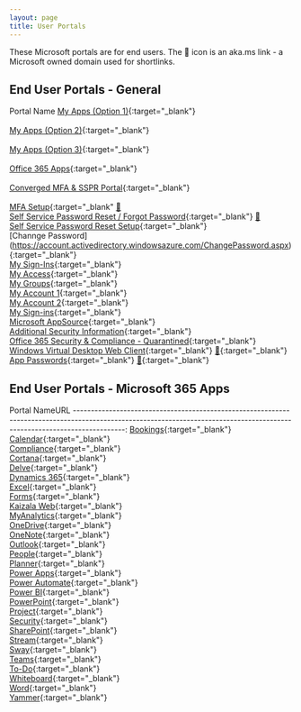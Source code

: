 ```yaml
---
layout: page
title: User Portals
---
```


These Microsoft portals are for end users. The 🔁 icon is an aka.ms link - a Microsoft owned domain used for shortlinks.

## End User Portals - General

Portal Name
[My Apps (Option 1)](https://account.activedirectory.windowsazure.com/){:target="_blank"}<br>   
[My Apps (Option 2)](https://myapplications.microsoft.com/){:target="_blank"}<br>  
[My Apps (Option 3)](https://myapps.microsoft.com/){:target="_blank"}<br>  
[Office 365 Apps](https://www.office.com/apps){:target="_blank"}<br>  
[Converged MFA & SSPR Portal](https://aka.ms/mysecurityinfo){:target="_blank"}<br>  
[MFA Setup](https://account.activedirectory.windowsazure.com/proofup.aspx){:target="_blank" [🔁](https://aka.ms/mfasetup)<br>
[Self Service Password Reset / Forgot Password](https://passwordreset.microsoftonline.com/){:target="_blank"} [🔁](https://aka.ms/sspr)<br>
[Self Service Password Reset Setup](https://account.activedirectory.windowsazure.com/PasswordReset/Register.aspx?regref=ssprsetup){:target="_blank"}<br>
[Channge Password] (https://account.activedirectory.windowsazure.com/ChangePassword.aspx){:target="_blank"}<br> 
[My Sign-Ins](https://mysignins.microsoft.com/){:target="_blank"}<br> 
[My Access](https://myaccess.microsoft.com/){:target="_blank"}<br> 
[My Groups](https://account.activedirectory.windowsazure.com/r#/groups){:target="_blank"}<br>
[My Account 1](https://myworkaccount.microsoft.com/){:target="_blank"}<br> 
[My Account 2](https://myprofile.microsoft.com/){:target="_blank"}<br> 
[My Sign-ins](https://mysignins.microsoft.com/){:target="_blank"}<br> 
[Microsoft AppSource](https://store.office.com/redirect.aspx){:target="_blank"}<br> 
[Additional Security Information](https://account.activedirectory.windowsazure.com/){:target="_blank"}<br> 
[Office 365 Security & Compliance - Quarantined](https://protection.office.com/quarantine){:target="_blank"}<br> 
[Windows Virtual Desktop Web Client](https://rdweb.wvd.microsoft.com/webclient/){:target="_blank"} [🔁](https://aka.ms/wvdweb){:target="_blank"}<br> 
[App Passwords](https://account.activedirectory.windowsazure.com/AppPasswords.aspx){:target="_blank"} [🔁](https://aka.ms/createAppPassword){:target="_blank"}<br> 




## End User Portals - Microsoft 365 Apps

Portal NameURL
--------------------------------------------------------------------------------------------------------------------------------------------------------------------------:
[Bookings](https://outlook.office.com/bookings/){:target="_blank"}<br> 
[Calendar](https://outlook.office.com/calendar/){:target="_blank"}<br> 
[Compliance](https://compliance.microsoft.com/){:target="_blank"}<br> 
[Cortana](https://cortana.office.com/){:target="_blank"}<br> 
[Delve](https://delve.office.com/){:target="_blank"}<br> 
[Dynamics 365](https://home.dynamics.com/){:target="_blank"}<br> 
[Excel](https://www.office.com/launch/excel){:target="_blank"}<br>
[Forms](https://www.office.com/launch/forms){:target="_blank"}<br>
[Kaizala Web](https://web.kaiza.la/){:target="_blank"}<br> 
[MyAnalytics](https://myanalytics.microsoft.com/){:target="_blank"}<br> 
[OneDrive](https://portal.office.com/onedrive){:target="_blank"}<br> 
[OneNote](https://www.office.com/launch/onenote){:target="_blank"}<br> 
[Outlook](https://outlook.office.com/){:target="_blank"}<br> 
[People](https://outlook.office.com/people/){:target="_blank"}<br> 
[Planner](https://tasks.office.com/){:target="_blank"}<br> 
[Power Apps](https://make.powerapps.com/){:target="_blank"}<br> 
[Power Automate](https://flow.microsoft.com/){:target="_blank"}<br> 
[Power BI](https://app.powerbi.com/){:target="_blank"}<br> 
[PowerPoint](https://www.office.com/launch/powerpoint){:target="_blank"}<br> 
[Project](https://project.microsoft.com/){:target="_blank"}<br> 
[Security](https://security.microsoft.com/){:target="_blank"}<br> 
[SharePoint](https://login.microsoftonline.com/login.srf?wa=wsignin1.0&wreply=https://www.office.com/launch/sharepoint%3F&LoginOptions=1){:target="_blank"}<br> 
[Stream](https://web.microsoftstream.com/){:target="_blank"}<br> 
[Sway](https://www.office.com/launch/sway){:target="_blank"}<br> 
[Teams](https://teams.microsoft.com/){:target="_blank"}<br> 
[To-Do](https://to-do.office.com/){:target="_blank"}<br> 
[Whiteboard](https://whiteboard.microsoft.com){:target="_blank"}<br> 
[Word](https://www.office.com/launch/word){:target="_blank"}<br> 
[Yammer](https://www.yammer.com/){:target="_blank"}<br> 
